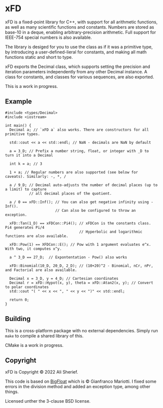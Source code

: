 # xFD

xFD is a fixed-point library for C++, with support for all arithmetic functions, as well as many scientific functions and constants. Numbers are stored as base-10 in a deque, enabling arbitrary-precision arithmetic. Full support for IEEE-754 special numbers is also available.

The library is desiged for you to use the class as if it was a primitive type, by introducing a user-defined-lieral for constants, and making all math functions static and short to type.

xFD exports the Decimal class, which supports setting the precision and iteration parameters independently from any other Decimal instance. A class for constants, and classes for various sequences, are also exported.

This is a work in progress.

## Example

```
#include <types/Decimal>
#include <iostream>

int main() {
  Decimal a; // `xFD a` also works. There are constructors for all primitive types.
  
  std::cout << a << std::endl; // NaN - decimals are NaN by default
  
  a = 3_D; // Prefix a number string, float, or integer with _D to turn it into a Decimal
  
  int k = a; // 3
  
  1 + a; // Regular numbers are also supported (see below for caveats). Similarly: -, *, /
  
  a / 9_D; // Decimal auto-adjusts the number of decimal places (up to a limit) to capture
           // all decimal places of the quotient.
  
  a / 0 == xFD::Inf(); // You can also get negative infinity using -Inf().
                       // Can also be configured to throw an exception.
   
  xFD::Tan(1_D) == xFDCon::Pi4(); // xFDCon is the constants class. Pi4 generates Pi/4
                                  // Hyperbolic and logarithmic functions are also available.

  xFD::Pow(1) == XFDCon::E(); // Pow with 1 argument evaluates e^x. With two, it computes x^y.
  
  a ^ 3_D == 27_D;  // Expontentation - Pow() also works
 
  xFD::Binomial(10_D, 20_D, 2_D); // (10+20)^2 - Binomial, nCr, nPr, and Factorial are also available.
  
  Decimal x = 3_D, y = 4_D; // Cartesian coordinates
  Decimal r = xFD::Hypot(x, y), theta = xFD::Atan2(x, y); // Convert to polar coordinates
  std::cout "( " << x << ", " << y << ")" << std::endl;
  
  return 0;
}

```

## Building

This is a cross-platform package with no external dependencies. Simply run `make` to compile a shared library of this.

CMake is a work in progress.

## Copyright

xFD is Copyright © 2022 Ali Sherief.

This code is based on [BigFloat](https://github.com/Mariotti94/BigFloat) which is © Gianfranco Mariotti. I fixed some errors in the division method and added an exception type, among other things.

Licensed unther the 3-clause BSD license.
